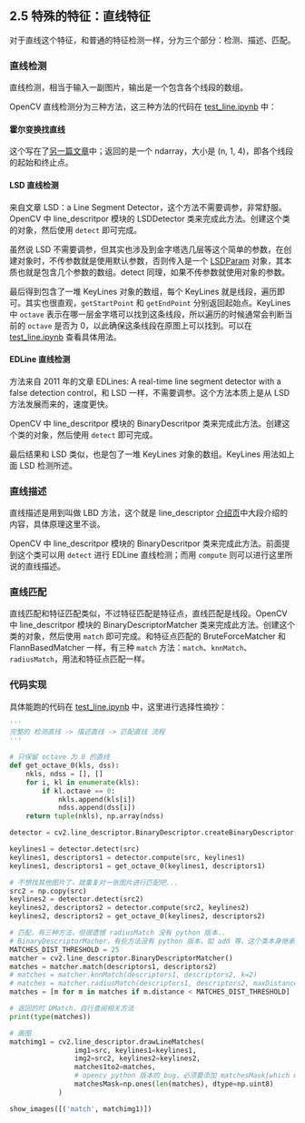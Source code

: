 ## 2.5 特殊的特征：直线特征

对于直线这个特征，和普通的特征检测一样，分为三个部分：检测、描述、匹配。

### 直线检测
直线检测，相当于输入一副图片，输出是一个包含各个线段的数组。

OpenCV 直线检测分为三种方法，这三种方法的代码在 [test_line.ipynb](../code/test_line.ipynb) 中：

#### 霍尔变换找直线

这个写在了[另一篇文章](./3.1.md)中；返回的是一个 ndarray，大小是 (n, 1, 4)，即各个线段的起始和终止点。

#### LSD 直线检测

来自文章 LSD：a Line Segment Detector，这个方法不需要调参，非常舒服。OpenCV 中 line_descritpor 模块的 LSDDetector 类来完成此方法。创建这个类的对象，然后使用 `detect` 即可完成。

虽然说 LSD 不需要调参，但其实也涉及到金字塔选几层等这个简单的参数，在创建对象时，不传参数就是使用默认参数，否则传入是一个 [LSDParam](https://docs.opencv.org/4.x/d6/d03/structcv_1_1line__descriptor_1_1LSDParam.html) 对象，其本质也就是包含几个参数的数组。detect 同理，如果不传参数就使用对象的参数。

最后得到包含了一堆 KeyLines 对象的数组，每个 KeyLines 就是线段，遍历即可。其实也很直观，`getStartPoint` 和 `getEndPoint` 分别返回起始点。KeyLines 中 `octave` 表示在哪一层金字塔可以找到这条线段，所以遍历的时候通常会判断当前的 `octave` 是否为 0，以此确保这条线段在原图上可以找到。可以在 [test_line.ipynb](../code/test_line.ipynb) 查看具体用法。


#### EDLine 直线检测

方法来自 2011 年的文章 EDLines: A real-time line segment detector with a false detection control，和 LSD 一样，不需要调参。这个方法本质上是从 LSD 方法发展而来的，速度更快。

OpenCV 中 line_descritpor 模块的 BinaryDescritpor 类来完成此方法。创建这个类的对象，然后使用 `detect` 即可完成。

最后结果和 LSD 类似，也是包了一堆 KeyLines 对象的数组。KeyLines 用法如上面 LSD 检测所述。


### 直线描述

直线描述是用到叫做 LBD 方法，这个就是 line_descriptor [介绍页](https://docs.opencv.org/4.x/dc/ddd/group__line__descriptor.html)中大段介绍的内容，具体原理这里不谈。

OpenCV 中 line_descritpor 模块的 BinaryDescritpor 类来完成此方法。前面提到这个类可以用 `detect` 进行 EDLine 直线检测；而用 `compute` 则可以进行这里所说的直线描述。

### 直线匹配

直线匹配和特征匹配类似，不过特征匹配是特征点，直线匹配是线段。OpenCV 中 line_descritpor 模块的 BinaryDescriptorMatcher 类来完成此方法。创建这个类的对象，然后使用 `match` 即可完成。和特征点匹配的 BruteForceMatcher 和 FlannBasedMatcher 一样，有三种 `match` 方法：`match`、`knnMatch`、`radiusMatch`，用法和特征点匹配一样。


### 代码实现

具体能跑的代码在 [test_line.ipynb](../code/test_line.ipynb) 中，这里进行选择性摘抄：
```python
'''
完整的 检测直线 -> 描述直线 -> 匹配直线 流程
'''

# 只保留 octave 为 0 的直线
def get_octave_0(kls, dss):
    nkls, ndss = [], []
    for i, kl in enumerate(kls):
        if kl.octave == 0:
            nkls.append(kls[i])
            ndss.append(dss[i])
    return tuple(nkls), np.array(ndss)

detector = cv2.line_descriptor.BinaryDescriptor.createBinaryDescriptor()

keylines1 = detector.detect(src)
keylines1, descriptors1 = detector.compute(src, keylines1)
keylines1, descriptors1 = get_octave_0(keylines1, descriptors1)

# 不想找其他图片了，就重复对一张图片进行匹配吧...
src2 = np.copy(src)
keylines2 = detector.detect(src2)
keylines2, descriptors2 = detector.compute(src2, keylines2)
keylines2, descriptors2 = get_octave_0(keylines2, descriptors2)

# 匹配，有三种方法，但很遗憾 radiusMatch 没有 python 版本..
# BinaryDescriptorMacher，有些方法没有 python 版本，如 add 等，这个类本身继承自 DescriptorMatcher，和之前点的匹配基本差不多
MATCHES_DIST_THRESHOLD = 25
matcher = cv2.line_descriptor.BinaryDescriptorMatcher()
matches = matcher.match(descriptors1, descriptors2)
# matches = matcher.knnMatch(descriptors1, descriptors2, k=2)
# matches = matcher.radiusMatch(descriptors1, descriptors2, maxDistance=25)
matches = [m for m in matches if m.distance < MATCHES_DIST_THRESHOLD]

# 返回的时 DMatch，自行查阅相关方法
print(type(matches)) 

# 画图
matchimg1 = cv2.line_descriptor.drawLineMatches(
                img1=src, keylines1=keylines1,
                img2=src2, keylines2=keylines2,
                matches1to2=matches,
                # opencv python 版本的 bug，必须要添加 matchesMask(which matches must be drawn)，否则报 Unkown C++ error
                matchesMask=np.ones(len(matches), dtype=np.uint8)
            )

show_images([('match', matchimg1)])
```